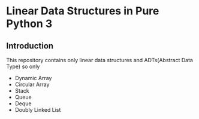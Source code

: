 # Linear Data Structures in Pure Python 3

## Introduction
   This repository contains only linear data structures and ADTs(Abstract Data Type) so only
   - Dynamic Array
   - Circular Array
   - Stack
   - Queue
   - Deque
   - Doubly Linked List 
